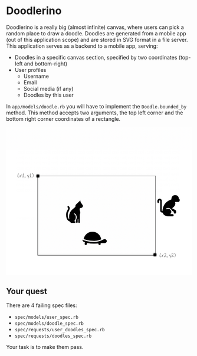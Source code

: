 # Doodlerino

Doodlerino is a really big (almost infinite) canvas, where users can pick a random place to draw a doodle. 
Doodles are generated from a mobile app (out of this application scope) and are stored in SVG format in a file server. This application serves as a backend to a mobile app, serving:

- Doodles in a specific canvas section, specified by two coordinates (top-left and bottom-right)
- User profiles
  - Username
  - Email
  - Social media (if any)
  - Doodles by this user

In `app/models/doodle.rb` you will have to implement the `Doodle.bounded_by` method. This method accepts two arguments, the top left corner and the bottom right corner coordinates of a rectangle.

![Bounded by canvas](canvas.png)

## Your quest

There are 4 failing spec files:

- `spec/models/user_spec.rb`
- `spec/models/doodle_spec.rb`
- `spec/requests/user_doodles_spec.rb`
- `spec/requests/doodles_spec.rb`

Your task is to make them pass. 
